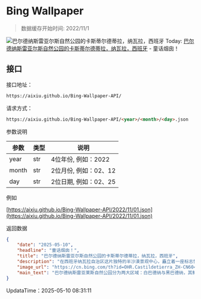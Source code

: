 # Bing Wallpaper

> 数据缓存开始时间: 2022/11/1

![巴尔德纳斯雷亚尔斯自然公园的卡斯蒂尔德蒂拉，纳瓦拉，西班牙](https://cn.bing.com/th?id=OHR.Castildetierra_ZH-CN6042529770_1920x1080.webp)
Today: [巴尔德纳斯雷亚尔斯自然公园的卡斯蒂尔德蒂拉，纳瓦拉，西班牙](https://cn.bing.com/th?id=OHR.Castildetierra_ZH-CN6042529770_1920x1080.webp) - 童话烟囱！

## 接口

接口地址：

```html
https://aixiu.github.io/Bing-Wallpaper-API/
```

请求方式：

```html
https://aixiu.github.io/Bing-Wallpaper-API/<year>/<month>/<day>.json
```

参数说明

| 参数 | 类型 | 说明 |
| - | - | - |
| year | str | 4位年份, 例如：2022 |
| month | str | 2位月份, 例如：02、12 |
| day | str | 2位日期, 例如：02、25 |

例如

[https://aixiu.github.io/Bing-Wallpaper-API/2022/11/01.json](https://aixiu.github.io/Bing-Wallpaper-API/2022/11/01.json)

返回数据

```json
{
    "date": "2025-05-10",
    "headline": "童话烟囱！",
    "title": "巴尔德纳斯雷亚尔斯自然公园的卡斯蒂尔德蒂拉，纳瓦拉，西班牙",
    "description": "在西班牙纳瓦拉自治区这片独特的半沙漠景观中心，矗立着一座标志性的岩石地貌：卡斯蒂尔德蒂耶拉。它如天然石塔般的轮廓，是风与水共同侵蚀的杰作，也是这一地区的象征。此地已被联合国教科文组织列为生物圈保护区。",
    "image_url": "https://cn.bing.com/th?id=OHR.Castildetierra_ZH-CN6042529770_1920x1080.webp",
    "main_text": "巴尔德纳斯雷亚莱斯自然公园分为两大区域：白巴德纳与黑巴德纳，其鲜明的地貌对比将带给你无限惊喜。"
}
```

UpdataTime：2025-05-10 08:31:11
